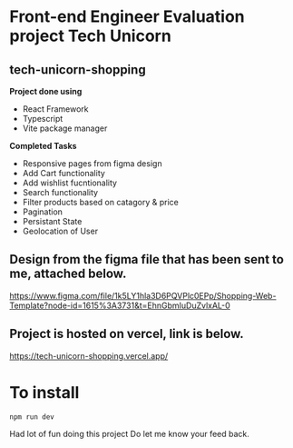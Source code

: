# Front-end Engineer Evaluation project Tech Unicorn
## tech-unicorn-shopping

**Project done using**
- React Framework
- Typescript
- Vite package manager

**Completed Tasks**
- Responsive pages from figma design
- Add Cart functionality
- Add wishlist fucntionality
- Search functionality
- Filter products based on catagory & price
- Pagination
- Persistant State
- Geolocation of User



## Design from the figma file that has been sent to me, attached below.
https://www.figma.com/file/1k5LY1hla3D6PQVPlc0EPp/Shopping-Web-Template?node-id=1615%3A3731&t=EhnGbmIuDuZvlxAL-0

## Project is hosted on vercel, link is below.
https://tech-unicorn-shopping.vercel.app/




# To install
`npm run dev`

Had lot of fun doing this project
Do let me know your feed back.
